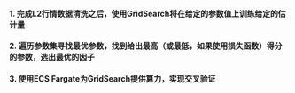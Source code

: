 #### 1. 完成L2行情数据清洗之后，使用GridSearch将在给定的参数值上训练给定的估计量
#### 2. 遍历参数集寻找最优参数，找到给出最高（或最低，如果使用损失函数）得分的参数，选出最优的因子
#### 3. 使用ECS Fargate为GridSearch提供算力，实现交叉验证
